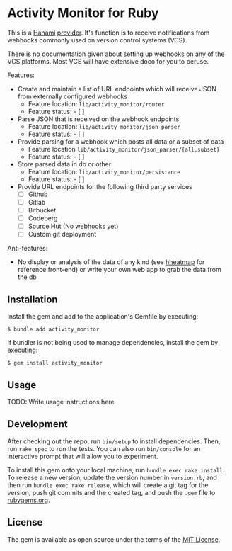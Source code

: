 # Activity Monitor for Ruby

This is a [Hanami](https://hanamirb.org) [provider](https://guides.hanamirb.org/v2.2/app/providers/). It's function is to receive notifications from webhooks commonly used on version control systems (VCS).

There is no documentation given about setting up webhooks on any of the VCS platforms. Most VCS will have extensive doco for you to peruse.

Features:

* Create and maintain a list of URL endpoints which will receive JSON from externally configured webhooks
    * Feature location: `lib/activity_monitor/router`
    * Feature status:   - [ ]
* Parse JSON that is received on the webhook endpoints
    * Feature location: `lib/activity_monitor/json_parser`
    * Feature status:   - [ ]
* Provide parsing for a webhook which posts all data or a subset of data
    * Feature location `lib/activity_monitor/json_parser/{all,subset}`
    * Feature status: - [ ]
* Store parsed data in db or other
    * Feature location: `lib/activity_monitor/persistance`
    * Feature status: - [ ]
* Provide URL endpoints for the following third party services
    - [ ] Github
    - [ ] Gitlab
    - [ ] Bitbucket
    - [ ] Codeberg
    - [ ] Source Hut (No webhooks yet)
    - [ ] Custom git deployment

Anti-features:
* No display or analysis of the data of any kind (see [hheatmap](https://github.com/lgflorentino/hheatmap) for reference front-end) or write your own web app to grab the data from the db

## Installation

Install the gem and add to the application's Gemfile by executing:

    $ bundle add activity_monitor

If bundler is not being used to manage dependencies, install the gem by executing:

    $ gem install activity_monitor

## Usage

TODO: Write usage instructions here

## Development

After checking out the repo, run `bin/setup` to install dependencies. Then, run `rake spec` to run the tests. You can also run `bin/console` for an interactive prompt that will allow you to experiment.

To install this gem onto your local machine, run `bundle exec rake install`. To release a new version, update the version number in `version.rb`, and then run `bundle exec rake release`, which will create a git tag for the version, push git commits and the created tag, and push the `.gem` file to [rubygems.org](https://rubygems.org).

## License

The gem is available as open source under the terms of the [MIT License](https://opensource.org/licenses/MIT).
